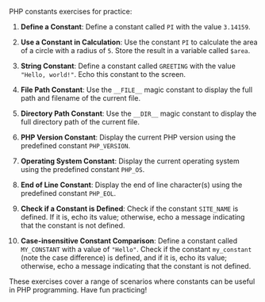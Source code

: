 PHP constants exercises for practice:

1. **Define a Constant**: Define a constant called `PI` with the value `3.14159`.

2. **Use a Constant in Calculation**: Use the constant `PI` to calculate the area of a circle with a radius of `5`. Store the result in a variable called `$area`.

3. **String Constant**: Define a constant called `GREETING` with the value `"Hello, world!"`. Echo this constant to the screen.

4. **File Path Constant**: Use the `__FILE__` magic constant to display the full path and filename of the current file.

5. **Directory Path Constant**: Use the `__DIR__` magic constant to display the full directory path of the current file.

6. **PHP Version Constant**: Display the current PHP version using the predefined constant `PHP_VERSION`.

7. **Operating System Constant**: Display the current operating system using the predefined constant `PHP_OS`.

8. **End of Line Constant**: Display the end of line character(s) using the predefined constant `PHP_EOL`.

9. **Check if a Constant is Defined**: Check if the constant `SITE_NAME` is defined. If it is, echo its value; otherwise, echo a message indicating that the constant is not defined.

10. **Case-insensitive Constant Comparison**: Define a constant called `MY_CONSTANT` with a value of `"Hello"`. Check if the constant `my_constant` (note the case difference) is defined, and if it is, echo its value; otherwise, echo a message indicating that the constant is not defined.

These exercises cover a range of scenarios where constants can be useful in PHP programming. Have fun practicing!